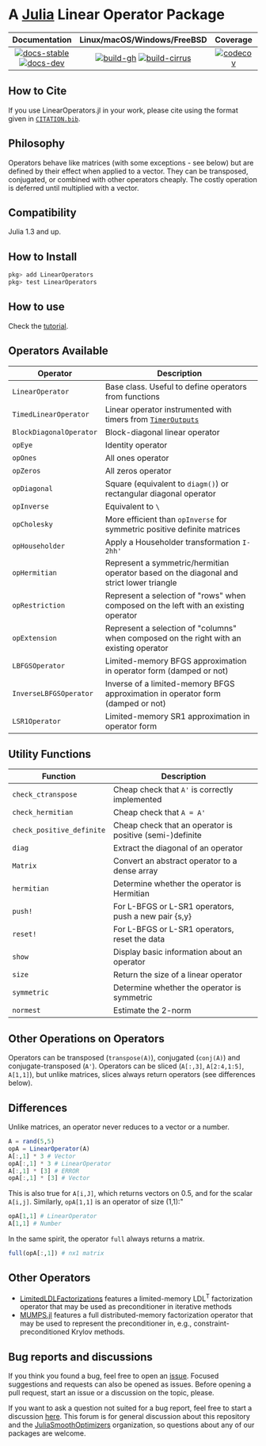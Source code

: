 # A [Julia](http://julialang.org) Linear Operator Package

| **Documentation** | **Linux/macOS/Windows/FreeBSD** | **Coverage** | **DOI** |
|:-----------------:|:-------------------------------:|:------------:|:-------:|
| [![docs-stable][docs-stable-img]][docs-stable-url] [![docs-dev][docs-dev-img]][docs-dev-url] | [![build-gh][build-gh-img]][build-gh-url] [![build-cirrus][build-cirrus-img]][build-cirrus-url] | [![codecov][codecov-img]][codecov-url] | [![doi][doi-img]][doi-url] |

[docs-stable-img]: https://img.shields.io/badge/docs-stable-blue.svg
[docs-stable-url]: https://JuliaSmoothOptimizers.github.io/LinearOperators.jl/stable
[docs-dev-img]: https://img.shields.io/badge/docs-dev-purple.svg
[docs-dev-url]: https://JuliaSmoothOptimizers.github.io/LinearOperators.jl/dev
[build-gh-img]: https://github.com/JuliaSmoothOptimizers/LinearOperators.jl/workflows/CI/badge.svg?branch=main
[build-gh-url]: https://github.com/JuliaSmoothOptimizers/LinearOperators.jl/actions
[build-cirrus-img]: https://img.shields.io/cirrus/github/JuliaSmoothOptimizers/LinearOperators.jl?logo=Cirrus%20CI
[build-cirrus-url]: https://cirrus-ci.com/github/JuliaSmoothOptimizers/LinearOperators.jl
[codecov-img]: https://codecov.io/gh/JuliaSmoothOptimizers/LinearOperators.jl/branch/main/graph/badge.svg
[codecov-url]: https://app.codecov.io/gh/JuliaSmoothOptimizers/LinearOperators.jl
[doi-img]: https://zenodo.org/badge/20136006.svg
[doi-url]: https://zenodo.org/badge/latestdoi/20136006

## How to Cite

If you use LinearOperators.jl in your work, please cite using the format given in [`CITATION.bib`](https://github.com/JuliaSmoothOptimizers/LinearOperators.jl/blob/main/CITATION.bib).

## Philosophy

Operators behave like matrices (with some exceptions - see below) but are defined by their effect when applied to a vector. They can be transposed, conjugated, or combined with other operators cheaply. The costly operation is deferred until multiplied with a vector.

## Compatibility

Julia 1.3 and up.

## How to Install

````JULIA
pkg> add LinearOperators
pkg> test LinearOperators
````

## How to use

Check the
[tutorial](https://JuliaSmoothOptimizers.github.io/LinearOperators.jl/latest/tutorial).

## Operators Available

Operator               | Description
-----------------------|------------
`LinearOperator`       | Base class. Useful to define operators from functions
`TimedLinearOperator`  | Linear operator instrumented with timers from [`TimerOutputs`](https://github.com/KristofferC/TimerOutputs.jl)
`BlockDiagonalOperator`| Block-diagonal linear operator
`opEye`                | Identity operator
`opOnes`               | All ones operator
`opZeros`              | All zeros operator
`opDiagonal`           | Square (equivalent to `diagm()`) or rectangular diagonal operator
`opInverse`            | Equivalent to `\`
`opCholesky`           | More efficient than `opInverse` for symmetric positive definite matrices
`opHouseholder`        | Apply a Householder transformation `I-2hh'`
`opHermitian`          | Represent a symmetric/hermitian operator based on the diagonal and strict lower triangle
`opRestriction`        | Represent a selection of "rows" when composed on the left with an existing operator
`opExtension`          | Represent a selection of "columns" when composed on the right with an existing operator
`LBFGSOperator`        | Limited-memory BFGS approximation in operator form (damped or not)
`InverseLBFGSOperator` | Inverse of a limited-memory BFGS approximation in operator form (damped or not)
`LSR1Operator`         | Limited-memory SR1 approximation in operator form

## Utility Functions

Function           | Description
-------------------|------------
`check_ctranspose` | Cheap check that `A'` is correctly implemented
`check_hermitian`  | Cheap check that `A = A'`
`check_positive_definite` | Cheap check that an operator is positive (semi-)definite
`diag`             | Extract the diagonal of an operator
`Matrix`           | Convert an abstract operator to a dense array
`hermitian`        | Determine whether the operator is Hermitian
`push!`            | For L-BFGS or L-SR1 operators, push a new pair {s,y}
`reset!`           | For L-BFGS or L-SR1 operators, reset the data
`show`             | Display basic information about an operator
`size`             | Return the size of a linear operator
`symmetric`        | Determine whether the operator is symmetric
`normest`          | Estimate the 2-norm


## Other Operations on Operators

Operators can be transposed (`transpose(A)`), conjugated (`conj(A)`) and conjugate-transposed (`A'`).
Operators can be sliced (`A[:,3]`, `A[2:4,1:5]`, `A[1,1]`), but unlike matrices, slices always return
operators (see differences below).

## Differences

Unlike matrices, an operator never reduces to a vector or a number.

````JULIA
A = rand(5,5)
opA = LinearOperator(A)
A[:,1] * 3 # Vector
opA[:,1] * 3 # LinearOperator
A[:,1] * [3] # ERROR
opA[:,1] * [3] # Vector
````

This is also true for `A[i,J]`, which returns vectors on 0.5, and for the scalar
`A[i,j]`.
Similarly, `opA[1,1]` is an operator of size (1,1):"
````JULIA
opA[1,1] # LinearOperator
A[1,1] # Number
````

In the same spirit, the operator `full` always returns a matrix.
````JULIA
full(opA[:,1]) # nx1 matrix
````


## Other Operators

* [LimitedLDLFactorizations](https://github.com/JuliaSmoothOptimizers/LimitedLDLFactorizations.jl) features a limited-memory
  LDL<sup>T</sup> factorization operator that may be used as preconditioner
  in iterative methods
* [MUMPS.jl](https://github.com/JuliaSmoothOptimizers/MUMPS.jl) features a full
  distributed-memory factorization operator that may be used to represent the
  preconditioner in, e.g., constraint-preconditioned Krylov methods.

## Bug reports and discussions

If you think you found a bug, feel free to open an [issue](https://github.com/JuliaSmoothOptimizers/LinearOperators.jl/issues).
Focused suggestions and requests can also be opened as issues. Before opening a pull request, start an issue or a discussion on the topic, please.

If you want to ask a question not suited for a bug report, feel free to start a discussion [here](https://github.com/JuliaSmoothOptimizers/Organization/discussions). This forum is for general discussion about this repository and the [JuliaSmoothOptimizers](https://github.com/JuliaSmoothOptimizers) organization, so questions about any of our packages are welcome.
